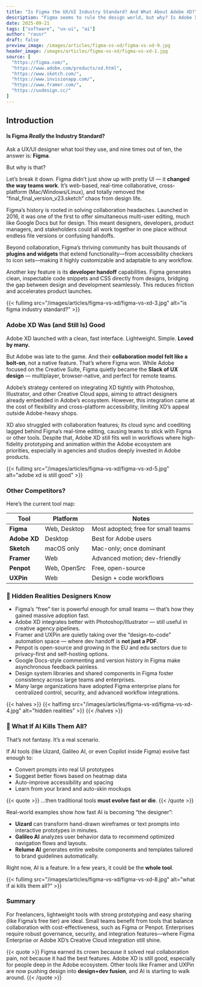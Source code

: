 ```yaml
---
title: "Is Figma the UX/UI Industry Standard? And What About Adobe XD?"
description: "Figma seems to rule the design world, but why? Is Adobe XD really out of the game? And what’s next for interface design in the AI era?"
date: 2025-09-21
tags: ["software", "ux-ui", "ai"]
author: "rausr"
draft: false
preview_image: /images/articles/figma-vs-xd/figma-vs-xd-9.jpg
header_image: /images/articles/figma-vs-xd/figma-vs-xd-1.jpg
source: [
  "https://figma.com/",
  "https://www.adobe.com/products/xd.html",
  "https://www.sketch.com/",
  "https://www.invisionapp.com/",
  "https://www.framer.com/",
  "https://uxdesign.cc/"
]
---
```


## Introduction
#### Is Figma *Really* the Industry Standard?

Ask a UX/UI designer what tool they use, and nine times out of ten, the answer is: **Figma**.

But why is that?

Let’s break it down. Figma didn’t just show up with pretty UI — it **changed the way teams work**. It’s web-based, real-time collaborative, cross-platform (Mac/Windows/Linux), and totally removed the “final_final_version_v23.sketch” chaos from design life.

Figma’s history is rooted in solving collaboration headaches. Launched in 2016, it was one of the first to offer simultaneous multi-user editing, much like Google Docs but for design. This meant designers, developers, product managers, and stakeholders could all work together in one place without endless file versions or confusing handoffs.

Beyond collaboration, Figma’s thriving community has built thousands of **plugins and widgets** that extend functionality—from accessibility checkers to icon sets—making it highly customizable and adaptable to any workflow.

Another key feature is its **developer handoff** capabilities. Figma generates clean, inspectable code snippets and CSS directly from designs, bridging the gap between design and development seamlessly. This reduces friction and accelerates product launches.

{{< fullimg src="/images/articles/figma-vs-xd/figma-vs-xd-3.jpg" alt="is figma industry standard?" >}}

### Adobe XD Was (and Still Is) Good

Adobe XD launched with a clean, fast interface. Lightweight. Simple. **Loved by many.**

But Adobe was late to the game. And their **collaboration model felt like a bolt-on**, not a native feature. That’s where Figma won. While Adobe focused on the Creative Suite, Figma quietly became the **Slack of UX design** — multiplayer, browser-native, and perfect for remote teams.

Adobe’s strategy centered on integrating XD tightly with Photoshop, Illustrator, and other Creative Cloud apps, aiming to attract designers already embedded in Adobe’s ecosystem. However, this integration came at the cost of flexibility and cross-platform accessibility, limiting XD’s appeal outside Adobe-heavy shops.

XD also struggled with collaboration features; its cloud sync and coediting lagged behind Figma’s real-time editing, causing teams to stick with Figma or other tools. Despite that, Adobe XD still fits well in workflows where high-fidelity prototyping and animation within the Adobe ecosystem are priorities, especially in agencies and studios deeply invested in Adobe products.

{{< fullimg src="/images/articles/figma-vs-xd/figma-vs-xd-5.jpg" alt="adobe xd is still good" >}}


### Other Competitors?

Here’s the current tool map:

| Tool         | Platform     | Notes |
|--------------|--------------|-------|
| **Figma**    | Web, Desktop | Most adopted; free for small teams |
| **Adobe XD** | Desktop      | Best for Adobe users |
| **Sketch**   | macOS only   | Mac-only; once dominant |
| **Framer**   | Web          | Advanced motion; dev-friendly |
| **Penpot**   | Web, OpenSrc | Free, open-source |
| **UXPin**    | Web          | Design + code workflows |


### 🤫 Hidden Realities Designers Know

- Figma’s “free” tier is powerful enough for small teams — that’s how they gained massive adoption fast.
- Adobe XD integrates better with Photoshop/Illustrator — still useful in creative agency pipelines.
- Framer and UXPin are quietly taking over the “design-to-code” automation space — where dev handoff is **not just a PDF**.
- Penpot is open-source and growing in the EU and edu sectors due to privacy-first and self-hosting options.
- Google Docs-style commenting and version history in Figma make asynchronous feedback painless.
- Design system libraries and shared components in Figma foster consistency across large teams and enterprises.
- Many large organizations have adopted Figma enterprise plans for centralized control, security, and advanced workflow integrations.

{{< halves >}}
{{< halfimg src="/images/articles/figma-vs-xd/figma-vs-xd-4.jpg" alt="hidden realities" >}}
{{< /halves >}}

### 🤖 What If AI Kills Them All?

That’s not fantasy. It’s a real scenario.

If AI tools (like Uizard, Galileo AI, or even Copilot inside Figma) evolve fast enough to:

- Convert prompts into real UI prototypes
- Suggest better flows based on heatmap data
- Auto-improve accessibility and spacing
- Learn from your brand and auto-skin mockups

{{< quote >}}
…then traditional tools **must evolve fast or die**.
{{< /quote >}}

Real-world examples show how fast AI is becoming “the designer”:

- **Uizard** can transform hand-drawn wireframes or text prompts into interactive prototypes in minutes.
- **Galileo AI** analyzes user behavior data to recommend optimized navigation flows and layouts.
- **Relume AI** generates entire website components and templates tailored to brand guidelines automatically.

Right now, AI is a feature. In a few years, it could be the **whole tool**.

{{< fullimg src="/images/articles/figma-vs-xd/figma-vs-xd-8.jpg" alt="what if ai kills them all?" >}}

### Summary

For freelancers, lightweight tools with strong prototyping and easy sharing (like Figma’s free tier) are ideal. Small teams benefit from tools that balance collaboration with cost-effectiveness, such as Figma or Penpot. Enterprises require robust governance, security, and integration features—where Figma Enterprise or Adobe XD’s Creative Cloud integration still shine.

{{< quote >}}
Figma earned its crown because it solved real collaboration pain, not because it had the best features. Adobe XD is still good, especially for people deep in the Adobe ecosystem. Other tools like Framer and UXPin are now pushing design into **design+dev fusion**, and AI is starting to walk around.
{{< /quote >}}
